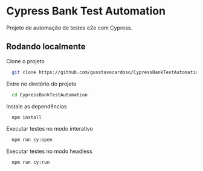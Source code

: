 
# Cypress Bank Test Automation
Projeto de automação de testes e2e com Cypress.

## Rodando localmente

Clone o projeto

```bash
  git clone https://github.com/gusstavocardoso/CypressBankTestAutomation.git
```

Entre no diretório do projeto

```bash
  cd CypressBankTestAutomation
```

Instale as dependências

```bash
  npm install
```

Executar testes no modo interativo

```bash
  npm run cy:open
```

Executar testes no modo headless

```bash
  npm run cy:run
```


